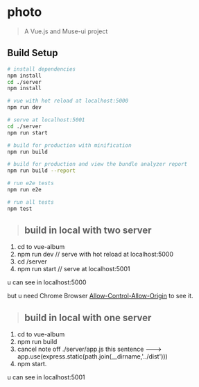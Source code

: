 # photo

> A Vue.js and Muse-ui project

## Build Setup

``` bash
# install dependencies
npm install
cd ./server
npm install

# vue with hot reload at localhost:5000
npm run dev

# serve at localhost:5001
cd ./server
npm run start

# build for production with minification
npm run build

# build for production and view the bundle analyzer report
npm run build --report

# run e2e tests
npm run e2e

# run all tests
npm test
```
>## build in local with two server

1. cd to vue-album
2. npm run dev  // serve with hot reload at localhost:5000
3. cd /server
4. npm run start // serve  at localhost:5001

u can see in localhost:5000

but u need Chrome Browser [Allow-Control-Allow-Origin](https://chrome.google.com/webstore/detail/allow-control-allow-origi/nlfbmbojpeacfghkpbjhddihlkkiljbi) to see it.

>## build in local with one server

1. cd to vue-album
2. npm run build
3. cancel note off ./server/app.js this sentence --->  app.use(express.static(path.join(__dirname,'../dist')))
4. npm start.

u can see in localhost:5001

